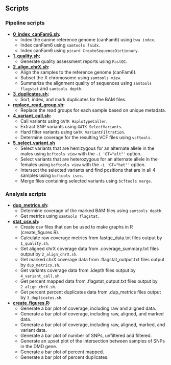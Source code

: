 ## Scripts

### Pipeline scripts

- **[0_index_canFam6.sh](0_index_canFam6.sh):**
  - Index the canine reference genome (canFam6) using `bwa index`.
  - Index canFam6 using `samtools faidx`.
  - Index canFam6 using `picard CreateSequenceDictionary`.
- **[1_quality.sh](1_quality.sh):**
  - Generate quality assessment reports using `FastQC`.
- **[2_align_chrX.sh](2_align_chrX.sh):**
  - Align the samples to the reference genome (canFam6).  
  - Subset the X chromosome using `samtools view`.  
  - Summarize the alignment quality of sequences using `samtools flagstat` and `samtools depth`.
- **[3_duplicates.sh](3_duplicates.sh):**
  - Sort, index, and mark duplicates for the BAM files.
- **[replace_read_group.sh](replace_read_group.sh):**
  - Replace the read groups for each sample based on unique metadata.
- **[4_variant_call.sh](4_variant_call.sh):**
  - Call variants using `GATK HaplotypeCaller`.
  - Extract SNP variants using `GATK SelectVariants`.
  - Hard filter variants using `GATK VariantFiltration`.
  - Determine coverage for the resulting VCF files using `vcftools`.
- **[5_select_variant.sh](5_select_variant.sh)**
  - Select variants that are hemizygous for an alternate allele in the males using `bcftools view` with the `-i 'GT="alt"'` option.
  - Select variants that are heterozygous for an alternate allele in the females using `bcftools view` with the `-i 'GT="het"'` option.
  - Intersect the selected variants and find positions that are in all 4 samples using `bcftools isec`.
  - Merge files containing selected variants using `bcftools merge`.

### Analysis scripts

- **[dup_metrics.sh](dup_metrics.sh):**
  - Determine coverage of the marked BAM files using `samtools depth`.
  - Get metrics using `samtools flagstat`.
- **[stat_csv.sh](stat_csv.sh):** 
  - Create csv files that can be used to make graphs in R (create_figures.R).
  - Calculate raw coverage metrics from fastqc_data.txt files output by `1_quality.sh`.
  - Get aligned chrX coverage data from .coverage_summary.txt files output by `2_align_chrX.sh`.
  - Get marked chrX coverage data from .flagstat_output.txt files output by `dup_metrics.sh`.
  - Get variants coverage data from .idepth files output by `4_variant_call.sh`.
  - Get percent mapped data from .flagstat_output.txt files output by `2_align_chrX.sh`.
  - Get percent percent duplicates data from .dup_metrics files output by `3_duplicates.sh`.
- **[create_figures.R](create_figures.R):**
  - Generate a bar plot of coverage, including raw and aligned data.  
  - Generate a bar plot of coverage, including raw, aligned, and marked data.
  - Generate a bar plot of coverage, including raw, aligned, marked, and variant data.
  - Generate a bar plot of number of SNPs, unfiltered and filtered.
  - Generate an upset plot of the intersection between samples of SNPs in the DMD gene.
  - Generate a bar plot of percent mapped.  
  - Generate a bar plot of percent duplicates.
